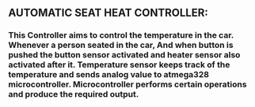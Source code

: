 ## AUTOMATIC SEAT HEAT CONTROLLER:
### This Controller aims to control the temperature in the car. Whenever a person seated in the car, And when button is pushed the button sensor activated and heater sensor also activated after it. Temperature sensor keeps track of the temperature and sends analog value to atmega328 microcontroller. Microcontroller performs certain operations and produce the required output.
